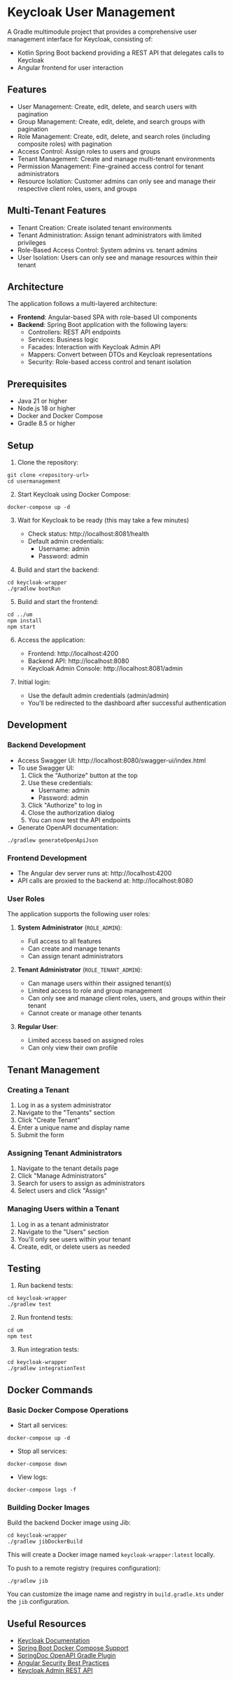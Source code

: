 # Keycloak User Management

A Gradle multimodule project that provides a comprehensive user management interface for Keycloak, consisting of:
- Kotlin Spring Boot backend providing a REST API that delegates calls to Keycloak
- Angular frontend for user interaction

## Features

- User Management: Create, edit, delete, and search users with pagination
- Group Management: Create, edit, delete, and search groups with pagination
- Role Management: Create, edit, delete, and search roles (including composite roles) with pagination
- Access Control: Assign roles to users and groups
- Tenant Management: Create and manage multi-tenant environments
- Permission Management: Fine-grained access control for tenant administrators
- Resource Isolation: Customer admins can only see and manage their respective client roles, users, and groups

## Multi-Tenant Features

- Tenant Creation: Create isolated tenant environments
- Tenant Administration: Assign tenant administrators with limited privileges
- Role-Based Access Control: System admins vs. tenant admins
- User Isolation: Users can only see and manage resources within their tenant

## Architecture

The application follows a multi-layered architecture:

- **Frontend**: Angular-based SPA with role-based UI components
- **Backend**: Spring Boot application with the following layers:
  - Controllers: REST API endpoints
  - Services: Business logic
  - Facades: Interaction with Keycloak Admin API
  - Mappers: Convert between DTOs and Keycloak representations
  - Security: Role-based access control and tenant isolation

## Prerequisites

- Java 21 or higher
- Node.js 18 or higher
- Docker and Docker Compose
- Gradle 8.5 or higher

## Setup

1. Clone the repository:
```shell
git clone <repository-url>
cd usermanagement
```

2. Start Keycloak using Docker Compose:
```shell
docker-compose up -d
```

3. Wait for Keycloak to be ready (this may take a few minutes)
   - Check status: http://localhost:8081/health
   - Default admin credentials: 
     - Username: admin
     - Password: admin

4. Build and start the backend:
```shell
cd keycloak-wrapper
./gradlew bootRun
```

5. Build and start the frontend:
```shell
cd ../um
npm install
npm start
```

6. Access the application:
   - Frontend: http://localhost:4200
   - Backend API: http://localhost:8080
   - Keycloak Admin Console: http://localhost:8081/admin

7. Initial login:
   - Use the default admin credentials (admin/admin)
   - You'll be redirected to the dashboard after successful authentication

## Development

### Backend Development

- Access Swagger UI: http://localhost:8080/swagger-ui/index.html
- To use Swagger UI:
  1. Click the "Authorize" button at the top
  2. Use these credentials:
     - Username: admin
     - Password: admin
  3. Click "Authorize" to log in
  4. Close the authorization dialog
  5. You can now test the API endpoints
- Generate OpenAPI documentation:
```shell
./gradlew generateOpenApiJson
```

### Frontend Development

- The Angular dev server runs at: http://localhost:4200
- API calls are proxied to the backend at: http://localhost:8080

### User Roles

The application supports the following user roles:

1. **System Administrator** (`ROLE_ADMIN`):
   - Full access to all features
   - Can create and manage tenants
   - Can assign tenant administrators

2. **Tenant Administrator** (`ROLE_TENANT_ADMIN`):
   - Can manage users within their assigned tenant(s)
   - Limited access to role and group management
   - Can only see and manage client roles, users, and groups within their tenant
   - Cannot create or manage other tenants

3. **Regular User**:
   - Limited access based on assigned roles
   - Can only view their own profile

## Tenant Management

### Creating a Tenant

1. Log in as a system administrator
2. Navigate to the "Tenants" section
3. Click "Create Tenant"
4. Enter a unique name and display name
5. Submit the form

### Assigning Tenant Administrators

1. Navigate to the tenant details page
2. Click "Manage Administrators"
3. Search for users to assign as administrators
4. Select users and click "Assign"

### Managing Users within a Tenant

1. Log in as a tenant administrator
2. Navigate to the "Users" section
3. You'll only see users within your tenant
4. Create, edit, or delete users as needed

## Testing

1. Run backend tests:
```shell
cd keycloak-wrapper
./gradlew test
```

2. Run frontend tests:
```shell
cd um
npm test
```

3. Run integration tests:
```shell
cd keycloak-wrapper
./gradlew integrationTest
```

## Docker Commands

### Basic Docker Compose Operations

- Start all services:
```shell
docker-compose up -d
```

- Stop all services:
```shell
docker-compose down
```

- View logs:
```shell
docker-compose logs -f
```

### Building Docker Images

Build the backend Docker image using Jib:
```shell
cd keycloak-wrapper
./gradlew jibDockerBuild
```

This will create a Docker image named `keycloak-wrapper:latest` locally.

To push to a remote registry (requires configuration):
```shell
./gradlew jib
```

You can customize the image name and registry in `build.gradle.kts` under the `jib` configuration.

## Useful Resources

- [Keycloak Documentation](https://www.keycloak.org/documentation)
- [Spring Boot Docker Compose Support](https://docs.spring.io/spring-boot/docs/current/reference/html/features.html#features.docker-compose)
- [SpringDoc OpenAPI Gradle Plugin](https://github.com/springdoc/springdoc-openapi-gradle-plugin)
- [Angular Security Best Practices](https://angular.io/guide/security)
- [Keycloak Admin REST API](https://www.keycloak.org/docs-api/23.0.0/rest-api/index.html)
